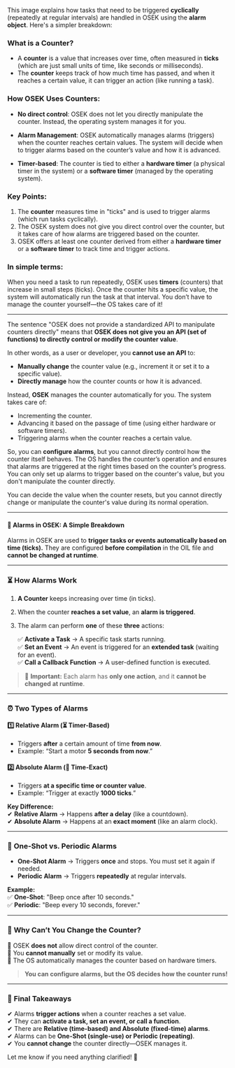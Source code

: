 This image explains how tasks that need to be triggered **cyclically** (repeatedly at regular intervals) are handled in OSEK using the **alarm object**. Here's a simpler breakdown:

### What is a **Counter**?
- A **counter** is a value that increases over time, often measured in **ticks** (which are just small units of time, like seconds or milliseconds).
- The **counter** keeps track of how much time has passed, and when it reaches a certain value, it can trigger an action (like running a task).

### How OSEK Uses Counters:
- **No direct control**: OSEK does not let you directly manipulate the counter. Instead, the operating system manages it for you.
  
- **Alarm Management**: OSEK automatically manages alarms (triggers) when the counter reaches certain values. The system will decide when to trigger alarms based on the counter’s value and how it is advanced.
  
- **Timer-based**: The counter is tied to either a **hardware timer** (a physical timer in the system) or a **software timer** (managed by the operating system).

### Key Points:
1. The **counter** measures time in "ticks" and is used to trigger alarms (which run tasks cyclically).
2. The OSEK system does not give you direct control over the counter, but it takes care of how alarms are triggered based on the counter.
3. OSEK offers at least one counter derived from either a **hardware timer** or a **software timer** to track time and trigger actions.

### In simple terms:
When you need a task to run repeatedly, OSEK uses **timers** (counters) that increase in small steps (ticks). Once the counter hits a specific value, the system will automatically run the task at that interval. You don’t have to manage the counter yourself—the OS takes care of it!

----

The sentence "OSEK does not provide a standardized API to manipulate counters directly" means that **OSEK does not give you an API (set of functions) to directly control or modify the counter value**.

In other words, as a user or developer, you **cannot use an API** to:
- **Manually change** the counter value (e.g., increment it or set it to a specific value).
- **Directly manage** how the counter counts or how it is advanced.

Instead, **OSEK** manages the counter automatically for you. The system takes care of:
- Incrementing the counter.
- Advancing it based on the passage of time (using either hardware or software timers).
- Triggering alarms when the counter reaches a certain value.

So, you can **configure alarms**, but you cannot directly control how the counter itself behaves. The OS handles the counter’s operation and ensures that alarms are triggered at the right times based on the counter’s progress. You can only set up alarms to trigger based on the counter's value, but you don't manipulate the counter directly.

You can decide the value when the counter resets, but you cannot directly change or manipulate the counter's value during its normal operation.

----
#### 🔔 **Alarms in OSEK: A Simple Breakdown**  

Alarms in OSEK are used to **trigger tasks or events automatically based on time (ticks).** They are configured **before compilation** in the OIL file and **cannot be changed at runtime**.  

---

### ⏳ **How Alarms Work**  
1. **A Counter** keeps increasing over time (in ticks).  
2. When the counter **reaches a set value**, an **alarm is triggered**.  
3. The alarm can perform **one** of these **three** actions:  

   ✅ **Activate a Task** → A specific task starts running.  
   ✅ **Set an Event** → An event is triggered for an **extended task** (waiting for an event).  
   ✅ **Call a Callback Function** → A user-defined function is executed.  

> 📌 **Important:** Each alarm has **only one action**, and it **cannot be changed at runtime**.  

---

### ⏰ **Two Types of Alarms**  

#### 1️⃣ **Relative Alarm** (⏳ Timer-Based)  
- Triggers **after** a certain amount of time **from now**.  
- Example: “Start a motor **5 seconds from now**.”  

#### 2️⃣ **Absolute Alarm** (📅 Time-Exact)  
- Triggers **at a specific time or counter value**.  
- Example: “Trigger at exactly **1000 ticks**.”  

**Key Difference:**  
✔ **Relative Alarm** → Happens **after a delay** (like a countdown).  
✔ **Absolute Alarm** → Happens at an **exact moment** (like an alarm clock).  

---

### 🔁 **One-Shot vs. Periodic Alarms**  

- **One-Shot Alarm** → Triggers **once** and stops. You must set it again if needed.  
- **Periodic Alarm** → Triggers **repeatedly** at regular intervals.  

**Example:**  
✅ **One-Shot**: "Beep once after 10 seconds."  
✅ **Periodic**: "Beep every 10 seconds, forever."  

---

### 🚫 **Why Can’t You Change the Counter?**  
🔹 OSEK **does not** allow direct control of the counter.  
🔹 You **cannot manually** set or modify its value.  
🔹 The OS automatically manages the counter based on hardware timers.  

> **You can configure alarms, but the OS decides how the counter runs!**  

---

### 🎯 **Final Takeaways**  
✔ Alarms **trigger actions** when a counter reaches a set value.  
✔ They can **activate a task, set an event, or call a function**.  
✔ There are **Relative (time-based) and Absolute (fixed-time) alarms**.  
✔ Alarms can be **One-Shot (single-use) or Periodic (repeating)**.  
✔ You **cannot change** the counter directly—OSEK manages it.  

Let me know if you need anything clarified! 🚀